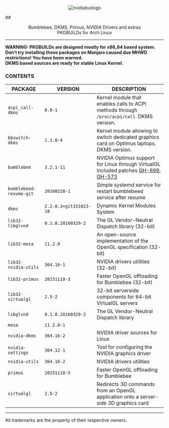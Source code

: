 
<p align="center">
  <img src="https://i.imgur.com/gkdq7EZ.jpg " alt="nvidiatuxlogo"/>
</p>

##<p align="center">Bumblebee, DKMS, Primus, NVIDIA Drivers and extras <br/>PKGBUILDs for Arch Linux <br/></p>

<hr/>

**WARNING: PKGBUILDs are designed mostly for x86_64 based system.<br/>**
**Don't try installing these packages on Manjaro caused due MHWD restrictions! You have been warned.<br/>**
**DKMS based sources are ready for stable Linux Kernel.**

### CONTENTS ###

| **PACKAGE**             	| **VERSION**           	| **DESCRIPTION**                                                                                                                                                                                              	|
|-------------------------	|-----------------------	|--------------------------------------------------------------------------------------------------------------------------------------------------------------------------------------------------------------	|
| `acpi_call-dkms`              | `0.8-1`                       | Kernel module that enables calls to ACPI methods through `/proc/acpi/call`. DKMS version.                                                                                                                     |
| `bbswitch-dkms`               | `1.1.0-4`                     | Kernel module allowing to switch dedicated graphics card on Optimus laptops. DKMS version.                                                                                                                    |
| `bumblebee`             	| `3.2.1-11`            	| NVIDIA Optimus support for Linux through VirtualGL Included patches [GH-699](https://github.com/Bumblebee-Project/Bumblebee/issues/699), [GH-573](https://github.com/Bumblebee-Project/Bumblebee/issues/573) 	|
| `bumblebeed-resume-git` 	| `20160220-1`          	| Simple systemd service for restart bumblebeed service after resume                                                                                                                                            |
| `dkms`                  	| `2.2.0.3+git151023-10` 	| Dynamic Kernel Modules System                                                                                                                                                                                	|
| `lib32-libglvnd`        	| `0.1.0.20160329-2`    	| The GL Vendor-Neutral Dispatch library (32-bit)                                                                                                                                                              	|
| `lib32-mesa`        	        | `11.2.0`    	                | An open-source implementation of the OpenGL specification (32-bit)                                                                                                                                            |                 	|
| `lib32-nvidia-utils`    	| `364.16-1`            	| NVIDIA drivers utilities (32-bit)                                                                                                                                                                            	|
| `lib32-primus`          	| `20151110-3`          	| Faster OpenGL offloading for Bumblebee (32-bit)                                                                                                                                                              	|
| `lib32-virtualgl`       	| `2.5-2`               	| 32-bit serverside components for 64-bit VirtualGL servers                                                                                                                                                    	|
| `libglvnd`              	| `0.1.0.20160329-2`    	| The GL Vendor-Neutral Dispatch library                                                                                                                                                                      	|
| `mesa`        	        | `11.2.0-1`           	|       | An open-source implementation of the OpenGL specification                                                                                                                                                     |       	|
| `nvidia-dkms`           	| `364.16-2`            	| NVIDIA driver sources for Linux                                                                                                                                                                              	|
| `nvidia-settings`       	| `364.12-1`            	| Tool for configuring the NVIDIA graphics driver                                                                                                                                                              	|
| `nvidia-utils`          	| `364.16-2`            	| NVIDIA drivers utilities                                                                                                                                                                                     	|
| `primus`                	| `20151110-5`          	| Faster OpenGL offloading for Bumblebee                                                                                                                                                                       	|
| `virtualgl`             	| `2.5-2`               	| Redirects 3D commands from an OpenGL application onto a server-side 3D graphics card                                                                                                                         	|

<hr/>

All trademarks are the property of their respective owners.
